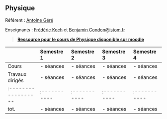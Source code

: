 ## Physique

Référent : [Antoine Géré](mailto:a.gere@istom.fr)

Enseignants : [Frédéric Koch](mailto:f.koch-ext@istom.fr) et [Benjamin Condon@istom.fr](mailto:b.condon@istom.fr)

> [**Ressource pour le cours de Physique disponible sur moodle**](https://moodle.istom.fr/login/index.php)

|                   | Semestre 1 | Semestre 2 | Semestre 3 | Semestre 4 |
|:------------------|:-----------|:-----------|:-----------|:-----------|
| Cours             | - séances  | - séances  | - séances  | - séances  |
| Travaux dirigés   | - séances  | - séances  | - séances  | - séances  |
|:------------------|:-----------|:-----------|:-----------|:-----------|
| tot.              | - séances  | - séances  | - séances  | - séances  |